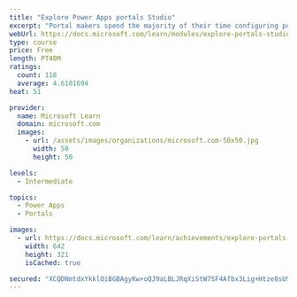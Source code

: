 ```yaml
---
title: "Explore Power Apps portals Studio"
excerpt: "Portal makers spend the majority of their time configuring portals by using Microsoft Power Apps portals Studio. It is important that portal makers have a full understanding of the capabilities and also the limitations of using portals Studio. This module will focus on understanding and using Power Apps portals Studio to create and customize portal websites. Power Apps portals Studio allows makers to add and configure webpages, layout components, static content, custom CSS files, entity lists, and entity forms."
webUrl: https://docs.microsoft.com/learn/modules/explore-portals-studio/
type: course
price: Free
length: PT40M
ratings:
  count: 118
  average: 4.6101694
heat: 51

provider:
  name: Microsoft Learn
  domain: microsoft.com
  images:
    - url: /assets/images/organizations/microsoft.com-50x50.jpg
      width: 50
      height: 50

levels:
  - Intermediate

topics:
  - Power Apps
  - Portals

images:
  - url: https://docs.microsoft.com/learn/achievements/explore-portals-studio-social.png
    width: 642
    height: 321
    isCached: true

secured: "XCQDNmtdxYkklOiBGBAgyKw+oQJ9aLBLJRqXiStW7SF4Afbx3Lig+Htze8sU9BkN6qVBXsRncmAyWCAp7pA8QT1VfuvVhN/+smhF+myHBcs5PD8dSNtUGdhXwUul0XlDSLOsGrlhbxZsyHGcQWtC7UMTosjNlWNuqiqLi9o2cuSTgBt5koFSqHlr2P8HjcGy+P5LNx6xudqXUQIvZKK1Tsp6ysIuUI70L1ayGUn7hDedwaHgKlzF4b5ILpRb5oljemSiZEEIYmuRqgh6LI9VwvRUsCqZzZvlJoHyylFZRTs5/gVRUsye/pAtSil0tKxsIcStsbQuqKbXuU4WASgx7PeelO+YRWeK+IuB+Qw2pnI6s9Ulr1eQmJeakTsxXKlI7wFfHehGWjGAUZpVmL6MWi332qetFfWgIWxwKCHMyKQ=;oohIxB7Fm9B92ARSlioytg=="
---
```


